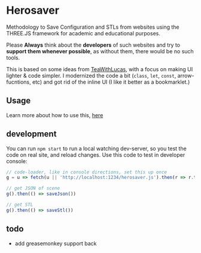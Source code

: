 # Herosaver

Methodology to Save Configuration and STLs from websites using the THREE.JS framework for academic and educational purposes.

Please **Always** think about the **developers** of such websites and try to **support them whenever possible**, as without them, there would be no such tools.

This is based on some ideas from [TeaWithLucas](https://github.com/TeaWithLucas), with a focus on making UI lighter & code simpler. I modernized the code a bit (`class`, `let`, `const`, arrow-fucntions, etc) and got rid of the inline UI (I like it better as a bookmarklet.)

## Usage

Learn more about how to use this, [here](https://notnullgames.github.io/Herosaver/)

## development

You can run `npm start` to run a local watching dev-server, so you test the code on real site, and reload changes. Use this code to test in developer console:

```js
// code-loader, like in console directions, set this up once
g = u => fetch(u || 'http://localhost:1234/herosaver.js').then(r => r.text()).then(eval)

// get JSON of scene
g().then(() => saveJson())

// get STL
g().then(() => saveStl())
```

## todo

- add greasemonkey support back